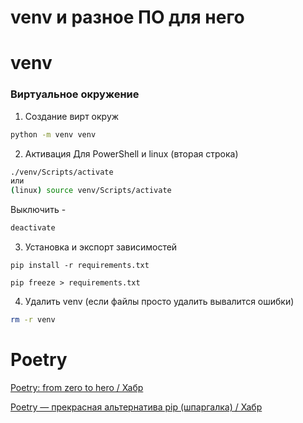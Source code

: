 venv и разное ПО для него
====
# venv

### Виртуальное окружение
1) Создание вирт окруж

```bash
python -m venv venv
```
2) Активация 
Для PowerShell и linux (вторая строка)
```bash
./venv/Scripts/activate
или
(linux) source venv/Scripts/activate
```
Выключить - 
```bash
deactivate 
```

3) Установка и экспорт зависимостей

```
pip install -r requirements.txt

pip freeze > requirements.txt 
```
4) Удалить venv  (если файлы просто удалить вывалится ошибки)
```bash
rm -r venv  
```

# Poetry

[Poetry: from zero to hero / Хабр](https://habr.com/ru/articles/740376/)

[Poetry — прекрасная альтернатива pip (шпаргалка) / Хабр](https://habr.com/ru/articles/593529/)